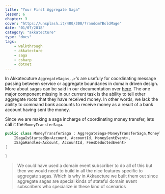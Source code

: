 ```yaml
---
title: "Your First Aggregate Saga"
lesson: 6
chapter: 3
cover: "https://unsplash.it/400/300/?random?BoldMage"
date: "01/07/2018"
category: "akkatecture"
type: "docs"
tags:
    - walkthrough
    - akkatecture
    - saga
    - csharp
    - dotnet
---
```

In Akkatecuture `AggregateSaga<,,>`'s are usefuly for coordinating message passing between service or aggregate boundaries in domain driven design. More about sagas can be said in our documentation over [here](/docs/sagas). The one major component missing in our current task is the ability to tell other aggregate roots that they have received money. In other words, we lack the ability to command bank accounts to receive money as a result of a bank account having sent the money. 

Since we are making a saga incharge of coordinating money transfer, lets call it the `MoneyTransferSaga`.

```csharp
public class MoneyTransferSaga : AggregateSaga<MoneyTransferSaga,MoneyTransferSagaId,MoneyTransferSagaState> 
    ISagaIsStartedBy<Account, AccountId, MoneySentEvent>,
    ISagaHandles<Account, AccountId, FeesDeductedEvent>
{

}
```

> We could have used a domain event subscriber to do all of this but then we would need to build in all the nice features specific to aggregate sagas. Which is why in Akkaecture we built them out since aggregate sagas are special kinds of stateful domain event subscribers who specialize in these kind of scenarios

